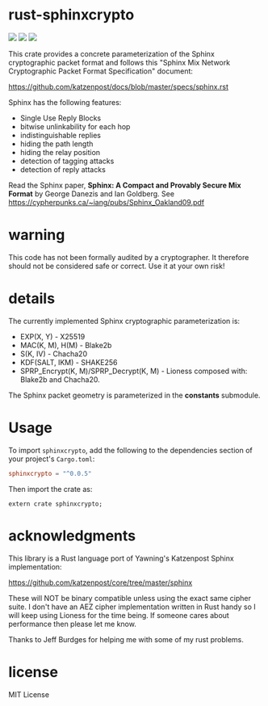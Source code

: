 # rust-sphinxcrypto
[![](https://travis-ci.org/david415/rust-sphinxcrypto.png?branch=master)](https://www.travis-ci.org/david415/rust-sphinxcrypto) [![](https://img.shields.io/crates/v/sphinxcrypto.svg)](https://crates.io/crates/sphinxcrypto) [![](https://docs.rs/sphinxcrypto/badge.svg)](https://docs.rs/sphinxcrypto/)

This crate provides a concrete parameterization of the Sphinx
cryptographic packet format and follows this "Sphinx Mix Network
Cryptographic Packet Format Specification" document:

https://github.com/katzenpost/docs/blob/master/specs/sphinx.rst

Sphinx has the following features:

* Single Use Reply Blocks
* bitwise unlinkability for each hop
* indistinguishable replies
* hiding the path length
* hiding the relay position
* detection of tagging attacks
* detection of reply attacks

Read the Sphinx paper, **Sphinx: A Compact and Provably Secure Mix Format**
by George Danezis and Ian Goldberg. See https://cypherpunks.ca/~iang/pubs/Sphinx_Oakland09.pdf

# warning

This code has not been formally audited by a cryptographer. It
therefore should not be considered safe or correct. Use it at your own
risk!


# details

The currently implemented Sphinx cryptographic parameterization is:

* EXP(X, Y) - X25519
* MAC(K, M), H(M) - Blake2b
* S(K, IV) - Chacha20
* KDF(SALT, IKM) - SHAKE256
* SPRP_Encrypt(K, M)/SPRP_Decrypt(K, M) - Lioness composed with: Blake2b and Chacha20.

The Sphinx packet geometry is parameterized in the **constants** submodule.


# Usage

To import `sphinxcrypto`, add the following to the dependencies section of
your project's `Cargo.toml`:
```toml
sphinxcrypto = "^0.0.5"
```
Then import the crate as:
```rust,no_run
extern crate sphinxcrypto;
```


# acknowledgments

This library is a Rust language port of Yawning's Katzenpost Sphinx implementation:

https://github.com/katzenpost/core/tree/master/sphinx

These will NOT be binary compatible unless using the exact same cipher
suite. I don't have an AEZ cipher implementation written in Rust
handy so I will keep using Lioness for the time being. If someone
cares about performance then please let me know.

Thanks to Jeff Burdges for helping me with some of my rust problems.


# license

MIT License
